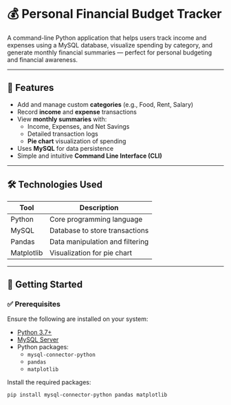 # 💰 Personal Financial Budget Tracker

A command-line Python application that helps users track income and expenses using a MySQL database, visualize spending by category, and generate monthly financial summaries — perfect for personal budgeting and financial awareness.

---

## 🧾 Features

- Add and manage custom **categories** (e.g., Food, Rent, Salary)
- Record **income** and **expense** transactions
- View **monthly summaries** with:
  - Income, Expenses, and Net Savings
  - Detailed transaction logs
  - **Pie chart** visualization of spending
- Uses **MySQL** for data persistence
- Simple and intuitive **Command Line Interface (CLI)**

---

## 🛠️ Technologies Used

| Tool         | Description                             |
|--------------|-----------------------------------------|
| Python       | Core programming language               |
| MySQL        | Database to store transactions          |
| Pandas       | Data manipulation and filtering         |
| Matplotlib   | Visualization for pie chart             |

---

## 🚀 Getting Started

### ✅ Prerequisites

Ensure the following are installed on your system:

- [Python 3.7+](https://www.python.org/downloads/)
- [MySQL Server](https://dev.mysql.com/downloads/mysql/)
- Python packages:
  - `mysql-connector-python`
  - `pandas`
  - `matplotlib`

Install the required packages:

```bash
pip install mysql-connector-python pandas matplotlib

